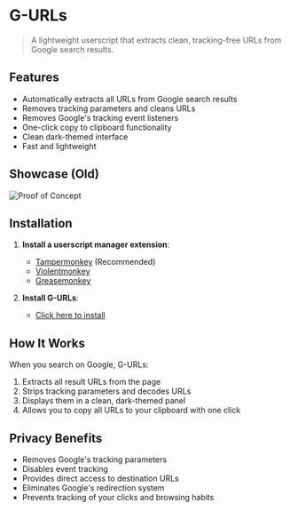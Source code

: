 # G-URLs

> A lightweight userscript that extracts clean, tracking-free URLs from Google search results.

## Features

- Automatically extracts all URLs from Google search results
- Removes tracking parameters and cleans URLs
- Removes Google's tracking event listeners
- One-click copy to clipboard functionality
- Clean dark-themed interface
- Fast and lightweight

## Showcase (Old)

![Proof of Concept](https://i.imgur.com/WXkXhyK.gif)

## Installation

1. **Install a userscript manager extension**:
   - [Tampermonkey](https://www.tampermonkey.net/) (Recommended)
   - [Violentmonkey](https://violentmonkey.github.io/)
   - [Greasemonkey](https://www.greasespot.net/)

2. **Install G-URLs**:
   - [Click here to install](https://github.com/0hook/G-URLs/raw/main/G-URLs.js)

## How It Works

When you search on Google, G-URLs:
1. Extracts all result URLs from the page
2. Strips tracking parameters and decodes URLs
3. Displays them in a clean, dark-themed panel
4. Allows you to copy all URLs to your clipboard with one click

## Privacy Benefits

- Removes Google's tracking parameters
- Disables event tracking
- Provides direct access to destination URLs
- Eliminates Google's redirection system
- Prevents tracking of your clicks and browsing habits